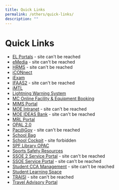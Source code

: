 ```yaml
---
title: Quick Links
permalink: /others/quick-links/
description: ""
---
```

# **Quick Links**

*   [EL Portals](http://www.elportals.sg/) - site can't be reached
*   [eMedia](http://emedia.moe.edu.sg/) - site can't be reached
*   [HRMS](https://hrms.moe.gov.sg/) - site can't be reached
*   [iCONnect](https://icon.moe.edu.sg/)
* [iExam](https://iexams.seab.gov.sg/sso/login?service=https%3A%2F%2Fiexams.seab.gov.sg%2Fsso%2Foauth2.0%2FcallbackAuthorize%3Fclient_id%3Diexams2-prod%26redirect_uri%3Dhttps%253A%252F%252Fiexams.seab.gov.sg%252Fiexams2%252Flogin%252Foauth2%252Fcode%252Fiexams2-prod%26response_type%3Dcode%26client_name%3DCasOAuthClient)
*   [IFAAS2](https://ifaas2-idm.moe.gov.sg/oam/server/obrareq.cgi?encquery%3Dil9oLi3FDmIvJ%2B%2FP6cU90%2FpW8vCLQE15WuSeFclXSoYtrfYYCpMRNAldVzAi%2BSn5Ef3OcJNTzaLmYGwSfLjtfJCqQJyZrO7PZ%2BummmeGHvMS1cTBpU94hnAehg5M10hiT7MQIYxBshFu05n6iKMP0XlFEnfnZbGcrk5RulX%2BoiVCAw1Cl4Okar0I%2BYQ9IvjpsBAyGTHq6VfKxI9qbqQHbL0uroCpTumLP2GezzH8XLZz1%2F9xQSG3112PHad5Vad5%20agentid%3DMOEHOST%20ver%3D1%20crmethod%3D2&ECID-Context=1.0006lBKlP4U2nJmLSqo2yc0004Q3000HCh%3BkXjE) - site can't be reached
*   [iMTL](https://imtl.moe.edu.sg/)
*   [Lightning Warning System](http://www.weather.gov.sg/lightning/)
*   [MC Online Facility & Equipment Booking](https://www.mconline.sg/)
*   [MIMS Portal](https://portal.mims.moe.gov.sg/)
*   [MOE Intranet](https://intranet.moe.gov.sg/) - site can't be reached
*   [MOE IDEAS Bank](https://ideas.moe.gov.sg/) - site can't be reached
*   [MRL Portal](https://springfieldsec.spydus.com.sg/cgi-bin/spydus.exe/MSGTRN/OPAC/HOME)
*   [OPAL 2.0](https://idm.opal2.moe.edu.sg/account/login?returnUrl=%2Fconnect%2Fauthorize%2Fcallback%3Fresponse_type%3Dcode%26client_id%3DOpal2WebApp%26state%3DgLnJjdvhqoTm8rYfvx3zuAKXIwWcyJaBmkn8Kdea8cHX-%26redirect_uri%3Dhttps%253A%252F%252Fwww.opal2.moe.edu.sg%252Fapp%252Findex.html%26scope%3Dcxprofile%2520openid%2520cxDomainInternalApi%26code_challenge%3DPZ2fBl6FjMSxAmmVIVvIWVShcR6vCi1u5CT0i6Grbs0%26code_challenge_method%3DS256%26nonce%3DgLnJjdvhqoTm8rYfvx3zuAKXIwWcyJaBmkn8Kdea8cHX-)
*   [Pac@Gov](https://pacgov.agd.gov.sg/ipac/portal/jsp/login/index1.jsp) - site can't be reached
*   [School Bag](http://www.schoolbag.sg/)
*   [School Cockpit](https://schoolcockpit.moe.gov.sg/) - site forbidden
*   [SPF Library OPAC](https://schoolibrary.moe.edu.sg/springfieldsec)
*   [Sports Safety Resources](https://www.sportsingapore.gov.sg/sports-education/sports-safety/safety-resources-and-useful-links)
*   [SSOE 2 Service Portal](https://adfs.schools.moe.edu.sg/adfs/ls/?SAMLRequest=jVJbT8IwFP4rS9%2FZDclYw0gmxEiCuAj64Ftpz6BJ186ebuq%2FdwwM%2BADx9fS7nfN1gqxScU3zxu31C3w0gM77qpRGenzJSGM1NQwlUs0qQOo4XedPSxr7Ia2tcYYbRbwcEayTRs%2BMxqYCuwbbSg6vL8uM7J2rkQYBooHYrwz4IBofd4Fmbc124AtDvHlnLTU7aJwZTJToI98bo%2FCSeJgHCgPiPRjLoY%2BfkZIpBOIt5hlZr2ZJUoYi4glPwvEoFZCKKCzHZQp3nI22SdQBsWCIsoUzFbGBhUbHtMtIHEbpIIwHcbgJIzoa0uHQH8fpO%2FGK0%2BL3Ugupd7evtD2CkD5uNsWgeF5veoFWCrCrDv3PA72Bxf44nSaZTvp%2BaB%2FYXlZ2Owv77YlMr5lOgkvpk1FND0kX88Ioyb%2B9XCnzObPAXJfe2Qb6IirmrrtHftRPpBiUPZQ2GmvgspQgSDA92f79i9Mf&RelayState=https%3A%2F%2Fssoe2.moe.edu.sg%2Fsaml_redirector.do%3Fsysparm_nostack%3Dtrue%26sysparm_uri%3D%252Fnav_to.do%253Furi%253D%25252F%25252F) - site can't be reached
*   [SSOE Service Portal](https://ssoe.moe.edu.sg/) - site can't be reached
*   [Student CCA Management](http://www.learnfusion.com/schools/springfield/) - site can't be reached
*   [Student Learning Space](https://learning.moe.edu.sg/)
*   [TRAISI](https://traisi.moe.gov.sg/AD/login.asp) - site can't be reached
*   [Travel Advisory Portal](http://www.internationalsos.com/MasterPortal/default.aspx?membnum=02AABC000031)